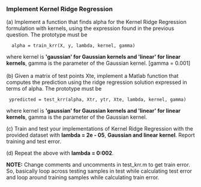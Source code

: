 ### Implement Kernel Ridge Regression </br>

(a) Implement a function that finds alpha for the Kernel Ridge Regression formulation with kernels, using the
expression found in the previous question. The prototype must be </br>

      alpha = train_krr(X, y, lambda, kernel, gamma) 

where kernel is __'gaussian' for Gaussian kernels and 'linear' for linear kernels__, gamma is the parameter
of the Gaussian kernel. [gamma = 0.001]</br></br>
(b) Given a matrix of test points Xte, implement a Matlab function that
computes the prediction using the ridge regression solution expressed in terms of alpha. The prototype
must be </br>

     ypredicted = test_krr(alpha, Xtr, ytr, Xte, lambda, kernel, gamma)

where kernel is __'gaussian' for Gaussian kernels and 'linear' for linear kernels__, gamma is the parameter
of the Gaussian kernel.</br>

(c) Train and test your implementations of Kernel Ridge Regression with the provided dataset with
__lambda = 2e - 05__, __Gaussian and linear kernel__. Report training and test error. </br>

(d) Repeat the above with __lambda = 0:002__.</br>

__NOTE:__ Change comments and uncomments in test_krr.m to get train error. So, basically loop across testing samples in test while calculating test error and loop around training samples while calculating train error. </br>

